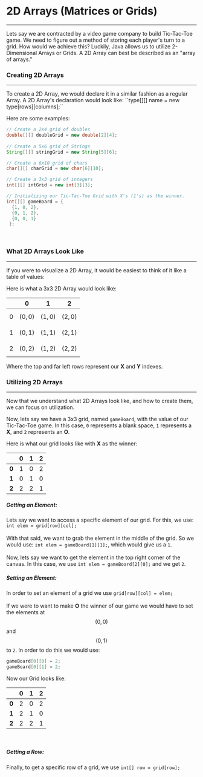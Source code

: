# 2D Arrays (Matrices or Grids)
<hr>
Lets say we are contracted by a video game company to build Tic-Tac-Toe game. We need to figure out a method of storing each player's turn to a grid. How would we achieve this? Luckily, Java allows us to utilize 2-Dimensional Arrays or Grids. A 2D Array can best be described as an "array of arrays."
<br>

### Creating 2D Arrays
<hr>
To create a 2D Array, we would declare it in a similar fashion as a regular Array. A 2D Array's declaration would look like: ``type[][] name = new type[rows][columns];``

Here are some examples:

```Java
// Create a 2x4 grid of doubles
double[][] doubleGrid = new double[2][4];
 
// Create a 5x6 grid of Strings
String[][] stringGrid = new String[5][6];

// Create a 6x10 grid of chars
char[][] charGrid = new char[6][10];

// Create a 3x3 grid of integers
int[][] intGrid = new int[3][3];

// Initializing our Tic-Tac-Toe Grid with X's (1's) as the winner.
int[][] gameBoard = {
  {1, 0, 2},
  {0, 1, 2},
  {0, 0, 1}
 };
```
<br>

### What 2D Arrays Look Like
<hr>
If you were to visualize a 2D Array, it would be easiest to think of it like a table of values:

Here is what a 3x3 2D Array would look like:

|   | 0 | 1 | 2 |
| -- | -- | -- | -- |
| 0 |$$(0, 0)$$|$$(1, 0)$$|$$(2, 0)$$|
| 1 |$$(0, 1)$$|$$(1, 1)$$|$$(2, 1)$$|
| 2 |$$(0, 2)$$|$$(1, 2)$$|$$(2, 2)$$|
Where the top and far left rows represent our **X** and **Y** indexes. 

### Utilizing 2D Arrays
<hr>
Now that we understand what 2D Arrays look like, and how to create them, we can focus on utilization. 

Now, lets say we have a 3x3 grid, named `gameBoard`, with the value of our Tic-Tac-Toe game. In this case, `0` represents a blank space, `1` represents a **X**, and `2` represents an **O**.

Here is what our grid looks like with **X** as the winner:

|   | 0 | 1 | 2 |
| -- | -- | -- | -- |
| **0** | 1 | 0 | 2 |
| **1** | 0 | 1 | 0 |
| **2** | 2 | 2 | 1 |

##### Getting an Element:
Lets say we want to access a specific element of our grid. For this, we use: `int elem = grid[row][col];`
<br>
<br>
With that said, we want to grab the element in the middle of the grid. So we would use: `int elem = gameBoard[1][1];`, which would give us a `1`.
<br>
<br>
Now, lets say we want to get the element in the top right corner of the canvas. In this case, we use `int elem = gameBoard[2][0];` and we get `2`.
<br>

##### Setting an Element:
In order to set an element of a grid we use `grid[row][col] = elem;`
<br>
<br>
If we were to want to make **O** the winner of our game we would have to set the elements at $$(0, 0)$$ and $$(0, 1)$$ to `2`. In order to do this we would use:
```Java
gameBoard[0][0] = 2;
gameBoard[0][1] = 2;
```

Now our Grid looks like:

|   | 0 | 1 | 2 |
| -- | -- | -- | -- |
| **0** | 2 | 0 | 2 |
| **1** | 2 | 1 | 0 |
| **2** | 2 | 2 | 1 |
<br>

##### Getting a Row:
Finally, to get a specific row of a grid, we use `int[] row = grid[row];`



